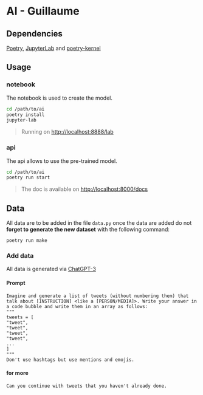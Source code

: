 # AI - Guillaume

## Dependencies
[Poetry](https://python-poetry.org/docs/#installation), [JupyterLab](https://jupyter.org/install#jupyterlab) and [poetry-kernel](https://pypi.org/project/poetry-kernel/)

## Usage
### notebook
The notebook is used to create the model.
```bash 
cd /path/to/ai
poetry install
jupyter-lab
```
> Running on [http://localhost:8888/lab](http://localhost:8888/lab)

### api
The api allows to use the pre-trained model.
```bash
cd /path/to/ai
poetry run start
```
> The doc is available on [http://localhost:8000/docs](http://localhost:8000/docs)

## Data
All data are to be added in the file `data.py` once the data are added do not **forget to generate the new dataset** with the following command:
```shell
poetry run make
```
 
### Add data
All data is generated via [ChatGPT-3](https://chat.openai.com/chat)

#### Prompt
```
Imagine and generate a list of tweets (without numbering them) that talk about [INSTRUCTION] <like a [PERSON/MEDIA]>. Write your answer in a code bubble and write them in an array as follows:
"""
tweets = [
"tweet",
"tweet",
"tweet",
"tweet",
...
]
"""
Don't use hashtags but use mentions and emojis. 
```
#### for more
```
Can you continue with tweets that you haven't already done.
```
